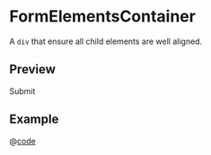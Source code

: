 # FormElementsContainer <Badge type="tip" text="since v0.45.0" vertical="top" /> <Badge type="themeable" text="themeable" vertical="top" />
A `div` that ensure all child elements are well aligned.

## Preview
<DynamicComponentDisplay class="bg-stone-300" type="FormElementsContainer" id="FormElementsContainer">
  <FormInput 
    label="First Name" 
    description="Please enter your first name." 
    :show-format-hint="true"
    format="John Doe" />
  <FormInput 
    label="Second Name" 
    description="Please enter your second name."
    :show-format-hint="true"
    format="John Doe" />
  <FormInput 
    label="ZipCode" 
    description="Please enter a valid zip code." 
    :show-format-hint="true"
    format="85080" />
  <FormInput 
    label="City" 
    description="Please enter a valid zip city name." 
    :show-format-hint="true"
    format="New York" />
  <NavButton type="button">Submit</NavButton>
</DynamicComponentDisplay>

## Example
@[code](@examples/FormElementsContainerExample.vue)